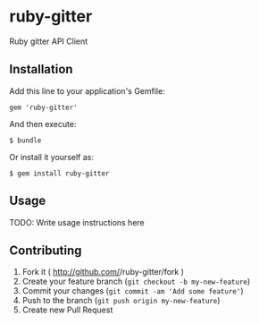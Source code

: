 # ruby-gitter

Ruby gitter API Client

## Installation

Add this line to your application's Gemfile:

    gem 'ruby-gitter'

And then execute:

    $ bundle

Or install it yourself as:

    $ gem install ruby-gitter

## Usage

TODO: Write usage instructions here

## Contributing

1. Fork it ( http://github.com/<my-github-username>/ruby-gitter/fork )
2. Create your feature branch (`git checkout -b my-new-feature`)
3. Commit your changes (`git commit -am 'Add some feature'`)
4. Push to the branch (`git push origin my-new-feature`)
5. Create new Pull Request
